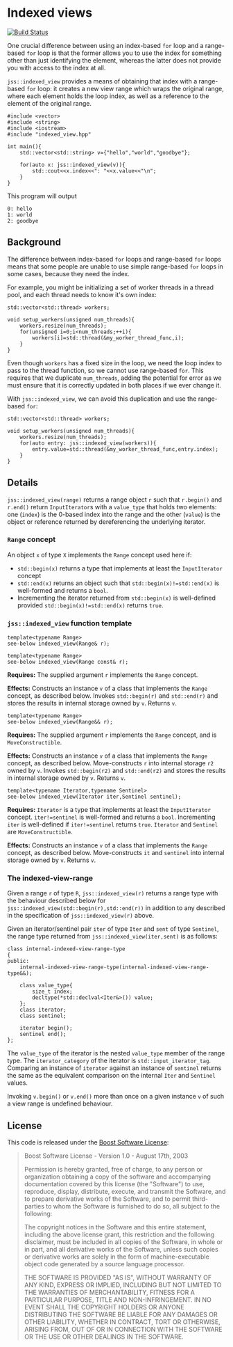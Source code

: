 # Indexed views

[![Build Status](https://travis-ci.com/anthonywilliams/indexed_view.svg?branch=master)](https://travis-ci.com/anthonywilliams/indexed_view)

One crucial difference between using an index-based `for` loop and a range-based `for` loop is that
the former allows you to use the index for something other than just identifying the element,
whereas the latter does not provide you with access to the index at all.

`jss::indexed_view` provides a means of obtaining that index with a range-based `for` loop: it
creates a new view range which wraps the original range, where each element holds the loop index, as
well as a reference to the element of the original range.

~~~cplusplus
#include <vector>
#include <string>
#include <iostream>
#include "indexed_view.hpp"

int main(){
    std::vector<std::string> v={"hello","world","goodbye"};

    for(auto x: jss::indexed_view(v)){
        std::cout<<x.index<<": "<<x.value<<"\n";
    }
}
~~~

This program will output

~~~
0: hello
1: world
2: goodbye
~~~

## Background

The difference between index-based `for` loops and range-based `for` loops means that some people
are unable to use simple range-based `for` loops in some cases, because they need the index.

For example, you might be initializing a set of worker threads in a thread pool, and each thread
needs to know it's own index:

~~~cplusplus
std::vector<std::thread> workers;

void setup_workers(unsigned num_threads){
    workers.resize(num_threads);
    for(unsigned i=0;i<num_threads;++i){
        workers[i]=std::thread(&my_worker_thread_func,i);
    }
}
~~~

Even though `workers` has a fixed size in the loop, we need the loop index to pass to the thread
function, so we cannot use range-based `for`. This requires that we duplicate `num_threads`,
adding the potential for error as we must ensure that it is correctly updated in both places if we
ever change it.

With `jss::indexed_view`, we can avoid this duplication and use the range-based `for`:

~~~cplusplus
std::vector<std::thread> workers;

void setup_workers(unsigned num_threads){
    workers.resize(num_threads);
    for(auto entry: jss::indexed_view(workers)){
        entry.value=std::thread(&my_worker_thread_func,entry.index);
    }
}
~~~

## Details

`jss::indexed_view(range)` returns a range object `r` such that `r.begin()` and `r.end()` return
`InputIterator`s with a `value_type` that holds two elements: one (`index`) is the 0-based index
into the range and the other (`value`) is the object or reference returned by dereferencing the
underlying iterator.

### `Range` concept

An object `x` of type `X` implements the `Range` concept used here if:

- `std::begin(x)` returns a type that implements at least the `InputIterator` concept
- `std::end(x)` returns an object such that `std::begin(x)!=std::end(x)` is well-formed and returns
  a `bool`.
- Incrementing the iterator returned from `std::begin(x)` is well-defined provided
  `std::begin(x)!=std::end(x)` returns `true`.

### `jss::indexed_view` function template

~~~cplusplus
template<typename Range>
see-below indexed_view(Range& r);

template<typename Range>
see-below indexed_view(Range const& r);
~~~

**Requires:** The supplied argument `r` implements the `Range` concept.

**Effects:** Constructs an instance `v` of a class that implements the `Range` concept, as described
below. Invokes `std::begin(r)` and `std::end(r)` and stores the results in internal storage owned by
`v`. Returns `v`.

~~~cplusplus
template<typename Range>
see-below indexed_view(Range&& r);
~~~

**Requires:** The supplied argument `r` implements the `Range` concept, and is `MoveConstructible`.

**Effects:** Constructs an instance `v` of a class that implements the `Range` concept, as described
below. Move-constructs `r` into internal storage `r2` owned by `v`. Invokes `std::begin(r2)` and
`std::end(r2)` and stores the results in internal storage owned by `v`. Returns `v`.

~~~cplusplus
template<typename Iterator,typename Sentinel>
see-below indexed_view(Iterator iter,Sentinel sentinel);
~~~

**Requires:** `Iterator` is a type that implements at least the `InputIterator`
concept. `iter!=sentinel` is well-formed and returns a `bool`. Incrementing `iter` is well-defined
if `iter!=sentinel` returns `true`. `Iterator` and `Sentinel` are `MoveConstructible`.

**Effects:** Constructs an instance `v` of a class that implements the `Range` concept, as described
below. Move-constructs `it` and `sentinel` into internal storage owned by `v`. Returns `v`.

### The indexed-view-range 

Given a range `r` of type `R`, `jss::indexed_view(r)` returns a range type with the behaviour
described below for `jss::indexed_view(std::begin(r),std::end(r))` in addition to any described in
the specification of `jss::indexed_view(r)` above.

Given an iterator/sentinel pair `iter` of type `Iter` and `sent` of type `Sentinel`, the range type
returned from `jss::indexed_view(iter,sent)` is as follows:

~~~cplusplus
class internal-indexed-view-range-type
{
public:
    internal-indexed-view-range-type(internal-indexed-view-range-type&&);
    
    class value_type{
        size_t index;
        decltype(*std::declval<Iter&>()) value;
    };
    class iterator;
    class sentinel;
    
    iterator begin();
    sentinel end();
};
~~~

The `value_type` of the iterator is the nested `value_type` member of the range type. The
`iterator_category` of the iterator is `std::input_iterator_tag`. Comparing an instance of
`iterator` against an instance of `sentinel` returns the same as the equivalent comparison on the
internal `Iter` and `Sentinel` values.

Invoking `v.begin()` or `v.end()` more than once on a given instance `v` of such a view range is
undefined behaviour.

## License

This code is released under the [Boost Software License](https://www.boost.org/LICENSE_1_0.txt):

> Boost Software License - Version 1.0 - August 17th, 2003
>
> Permission is hereby granted, free of charge, to any person or organization
> obtaining a copy of the software and accompanying documentation covered by
> this license (the "Software") to use, reproduce, display, distribute,
> execute, and transmit the Software, and to prepare derivative works of the
> Software, and to permit third-parties to whom the Software is furnished to
> do so, all subject to the following:
>
> The copyright notices in the Software and this entire statement, including
> the above license grant, this restriction and the following disclaimer,
> must be included in all copies of the Software, in whole or in part, and
> all derivative works of the Software, unless such copies or derivative
> works are solely in the form of machine-executable object code generated by
> a source language processor.
>
> THE SOFTWARE IS PROVIDED "AS IS", WITHOUT WARRANTY OF ANY KIND, EXPRESS OR
> IMPLIED, INCLUDING BUT NOT LIMITED TO THE WARRANTIES OF MERCHANTABILITY,
> FITNESS FOR A PARTICULAR PURPOSE, TITLE AND NON-INFRINGEMENT. IN NO EVENT
> SHALL THE COPYRIGHT HOLDERS OR ANYONE DISTRIBUTING THE SOFTWARE BE LIABLE
> FOR ANY DAMAGES OR OTHER LIABILITY, WHETHER IN CONTRACT, TORT OR OTHERWISE,
> ARISING FROM, OUT OF OR IN CONNECTION WITH THE SOFTWARE OR THE USE OR OTHER
> DEALINGS IN THE SOFTWARE.

